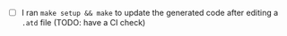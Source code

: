 - [ ] I ran `make setup && make` to update the generated code after editing a `.atd` file (TODO: have a CI check)
